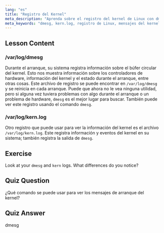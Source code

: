 ```yaml
---
lang: "es"
title: "Registro del Kernel"
meta_description: "Aprenda sobre el registro del kernel de Linux con dmesg y kern.log. Comprenda los mensajes de arranque y los problemas de hardware. Explore los registros del kernel para obtener información del sistema."
meta_keywords: "dmesg, kern.log, registro de Linux, mensajes del kernel, registro de arranque, tutorial de Linux, guía para principiantes"
---
```


## Lesson Content

### /var/log/dmesg

Durante el arranque, su sistema registra información sobre el búfer circular del kernel. Esto nos muestra información sobre los controladores de hardware, información del kernel y el estado durante el arranque, entre otras cosas. Este archivo de registro se puede encontrar en `/var/log/dmesg` y se reinicia en cada arranque. Puede que ahora no le vea ninguna utilidad, pero si alguna vez tuviera problemas con algo durante el arranque o un problema de hardware, `dmesg` es el mejor lugar para buscar. También puede ver este registro usando el comando `dmesg`.

### /var/log/kern.log

Otro registro que puede usar para ver la información del kernel es el archivo `/var/log/kern.log`. Este registra información y eventos del kernel en su sistema; también registra la salida de `dmesg`.

## Exercise

Look at your `dmesg` and `kern` logs. What differences do you notice?

## Quiz Question

¿Qué comando se puede usar para ver los mensajes de arranque del kernel?

## Quiz Answer

dmesg
